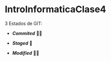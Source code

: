 # IntroInformaticaClase4

3 Estados de GIT:

- **_Commited_** :cook:
* **_Staged_**  :zombie:
+ **_Modified_**  :woman_mechanic:
